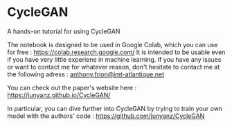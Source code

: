 # CycleGAN
A hands-on tutorial for using CycleGAN

The notebook is designed to be used in Google Colab, which you can use for free : https://colab.research.google.com/
It is intended to be usable even if you have very little experiene in machine learning. If you have any issues or want to contact me for whatever reason, don't hesitate to contact me at the following adress : anthony.frion@imt-atlantique.net

You can check out the paper's website here : https://junyanz.github.io/CycleGAN/

In particular, you can dive further into CycleGAN by trying to train your own model with the authors' code : https://github.com/junyanz/CycleGAN
